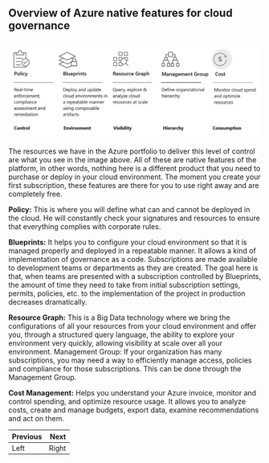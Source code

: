 ## Overview of Azure native features for cloud governance

![native tools](../images/overview-native-tools.png)

The resources we have in the Azure portfolio to deliver this level of control are what you see in the image above. All of these are native features of the platform, in other words, nothing here is a different product that you need to purchase or deploy in your cloud environment. The moment you create your first subscription, these features are there for you to use right away and are completely free.

**Policy:** This is where you will define what can and cannot be deployed in the cloud. He will constantly check your signatures and resources to ensure that everything complies with corporate rules.

**Blueprints:** It helps you to configure your cloud environment so that it is managed properly and deployed in a repeatable manner. It allows a kind of implementation of governance as a code. Subscriptions are made available to development teams or departments as they are created. The goal here is that, when teams are presented with a subscription controlled by Blueprints, the amount of time they need to take from initial subscription settings, permits, policies, etc. to the implementation of the project in production decreases dramatically.

**Resource Graph:** This is a Big Data technology where we bring the configurations of all your resources from your cloud environment and offer you, through a structured query language, the ability to explore your environment very quickly, allowing visibility at scale over all your environment.
Management Group: If your organization has many subscriptions, you may need a way to efficiently manage access, policies and compliance for those subscriptions. This can be done through the Management Group.

**Cost Management:** Helps you understand your Azure invoice, monitor and control spending, and optimize resource usage. It allows you to analyze costs, create and manage budgets, export data, examine recommendations and act on them.

Previous| Next | 
:----- |-----:
Left   | Right
